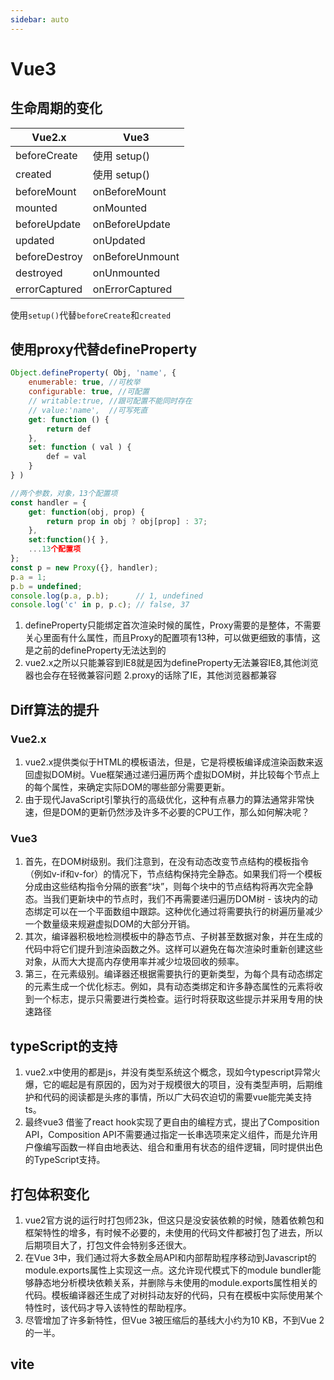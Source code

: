 ```yaml
---
sidebar: auto
---
```


# Vue3

## 生命周期的变化

Vue2.x | Vue3
---|---
beforeCreate | 使用 setup()
created | 使用 setup()
beforeMount | onBeforeMount
mounted | onMounted
beforeUpdate | onBeforeUpdate
updated | onUpdated
beforeDestroy | onBeforeUnmount
destroyed | onUnmounted
errorCaptured | onErrorCaptured

使用`setup()`代替`beforeCreate`和`created`

## 使用proxy代替defineProperty

```js
Object.defineProperty( Obj, 'name', {
    enumerable: true, //可枚举
    configurable: true, //可配置
    // writable:true, //跟可配置不能同时存在
    // value:'name',  //可写死直
    get: function () {
        return def
    },
    set: function ( val ) {
        def = val
    }
} )

```

```js
//两个参数，对象，13个配置项
const handler = {
    get: function(obj, prop) {
        return prop in obj ? obj[prop] : 37;
    },
    set:function(){ },
    ...13个配置项
};
const p = new Proxy({}, handler);
p.a = 1;
p.b = undefined;
console.log(p.a, p.b);      // 1, undefined
console.log('c' in p, p.c); // false, 37
```

1. defineProperty只能绑定首次渲染时候的属性，Proxy需要的是整体，不需要关心里面有什么属性，而且Proxy的配置项有13种，可以做更细致的事情，这是之前的defineProperty无法达到的
2. vue2.x之所以只能兼容到IE8就是因为defineProperty无法兼容IE8,其他浏览器也会存在轻微兼容问题 2.proxy的话除了IE，其他浏览器都兼容
  
## Diff算法的提升

### Vue2.x

1. vue2.x提供类似于HTML的模板语法，但是，它是将模板编译成渲染函数来返回虚拟DOM树。Vue框架通过递归遍历两个虚拟DOM树，并比较每个节点上的每个属性，来确定实际DOM的哪些部分需要更新。
2. 由于现代JavaScript引擎执行的高级优化，这种有点暴力的算法通常非常快速，但是DOM的更新仍然涉及许多不必要的CPU工作，那么如何解决呢？

### Vue3

1. 首先，在DOM树级别。我们注意到，在没有动态改变节点结构的模板指令（例如v-if和v-for）的情况下，节点结构保持完全静态。如果我们将一个模板分成由这些结构指令分隔的嵌套“块”，则每个块中的节点结构将再次完全静态。当我们更新块中的节点时，我们不再需要递归遍历DOM树 - 该块内的动态绑定可以在一个平面数组中跟踪。这种优化通过将需要执行的树遍历量减少一个数量级来规避虚拟DOM的大部分开销。
2. 其次，编译器积极地检测模板中的静态节点、子树甚至数据对象，并在生成的代码中将它们提升到渲染函数之外。这样可以避免在每次渲染时重新创建这些对象，从而大大提高内存使用率并减少垃圾回收的频率。
3. 第三，在元素级别。编译器还根据需要执行的更新类型，为每个具有动态绑定的元素生成一个优化标志。例如，具有动态类绑定和许多静态属性的元素将收到一个标志，提示只需要进行类检查。运行时将获取这些提示并采用专用的快速路径

## typeScript的支持

1. vue2.x中使用的都是js，并没有类型系统这个概念，现如今typescript异常火爆，它的崛起是有原因的，因为对于规模很大的项目，没有类型声明，后期维护和代码的阅读都是头疼的事情，所以广大码农迫切的需要vue能完美支持ts。
2. 最终vue3 借鉴了react hook实现了更自由的编程方式，提出了Composition API，Composition API不需要通过指定一长串选项来定义组件，而是允许用户像编写函数一样自由地表达、组合和重用有状态的组件逻辑，同时提供出色的TypeScript支持。

## 打包体积变化

1. vue2官方说的运行时打包师23k，但这只是没安装依赖的时候，随着依赖包和框架特性的增多，有时候不必要的，未使用的代码文件都被打包了进去，所以后期项目大了，打包文件会特别多还很大。
2. 在Vue 3中，我们通过将大多数全局API和内部帮助程序移动到Javascript的module.exports属性上实现这一点。这允许现代模式下的module bundler能够静态地分析模块依赖关系，并删除与未使用的module.exports属性相关的代码。模板编译器还生成了对树抖动友好的代码，只有在模板中实际使用某个特性时，该代码才导入该特性的帮助程序。
3. 尽管增加了许多新特性，但Vue 3被压缩后的基线大小约为10 KB，不到Vue 2的一半。

## vite

